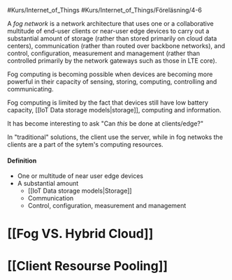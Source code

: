 #Kurs/Internet_of_Things #Kurs/Internet_of_Things/Föreläsning/4-6 

A *fog network* is a network architecture that uses one or a collaborative multitude of end-user clients or near-user edge devices to carry out a substantial amount of storage (rather than stored primarily on cloud data centers), communication (rather than routed over backbone networks), and control, configuration, measurement and management (rather than controlled primarily by the network gateways such as those in LTE core).

Fog computing is becoming possible when devices are becoming more powerful in their capacity of sensing, storing, computing, controlling and communicating.

Fog computing is limited by the fact that devices still have low battery capacity, [[IoT Data storage models|storage]], computing and information.

It has become interesting to ask "Can *this* be done at clients/edge?"

In "traditional" solutions, the client use the server, while in fog netwoks the clients are a part of the sytem's computing resources.

#### Definition

* One or multitude of near user edge devices
* A substantial amount
  * [[IoT Data storage models|Storage]]
  * Communication
  * Control, configuration, measurement and management

# [[Fog VS. Hybrid Cloud]]
# [[Client Resourse Pooling]]